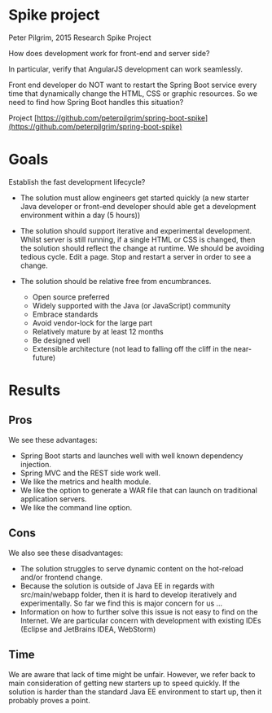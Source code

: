 # Spike project

Peter Pilgrim, 2015
Research Spike Project 

How does development work for front-end and server side?

In particular, verify that AngularJS development can work seamlessly. 

Front end developer do NOT want to restart the Spring Boot service every time that dynamically change the HTML, CSS or graphic resources. 
So we need to find how Spring Boot handles this situation?

Project [https://github.com/peterpilgrim/spring-boot-spike](https://github.com/peterpilgrim/spring-boot-spike)

# Goals

Establish the fast development lifecycle?

* The solution must allow engineers get started quickly 
  (a new starter Java developer or front-end developer should able get a development environment within a day (5 hours))

* The solution should support iterative and experimental development. 
    Whilst server is still running, if a single HTML or CSS is changed, then the solution should reflect the change at runtime. 
    We should be avoiding tedious cycle. Edit a page. Stop and restart a server in order to see a change.  

* The solution should be relative free from encumbrances.

    * Open source preferred
    * Widely supported with the Java (or JavaScript) community
    * Embrace standards
    * Avoid vendor-lock for the large part
    * Relatively mature by at least 12 months
    * Be designed well
    * Extensible architecture (not lead to falling off the cliff in the near-future)


# Results

## Pros

We see these advantages:

* Spring Boot starts and launches well with well known dependency injection.
* Spring MVC and the REST side work well.
* We like the metrics and health module.
* We like the option to generate a WAR file that can launch on traditional application servers.
* We like the command line option.

## Cons

We also see these disadvantages:

* The solution struggles to serve dynamic content on the hot-reload and/or frontend change.
* Because the solution is outside of Java EE in regards with src/main/webapp folder, then it is hard to develop iteratively and experimentally. 
So far we find this is major concern for us ...
* Information on how to further solve this issue is not easy to find on the Internet. We are particular concern with development with existing IDEs (Eclipse and JetBrains IDEA, WebStorm) 

## Time

We are aware that lack of time might be unfair. However, we refer back to main consideration of getting new starters up to speed quickly. If the solution is harder than the standard Java EE environment to start up, then it probably proves a point.
